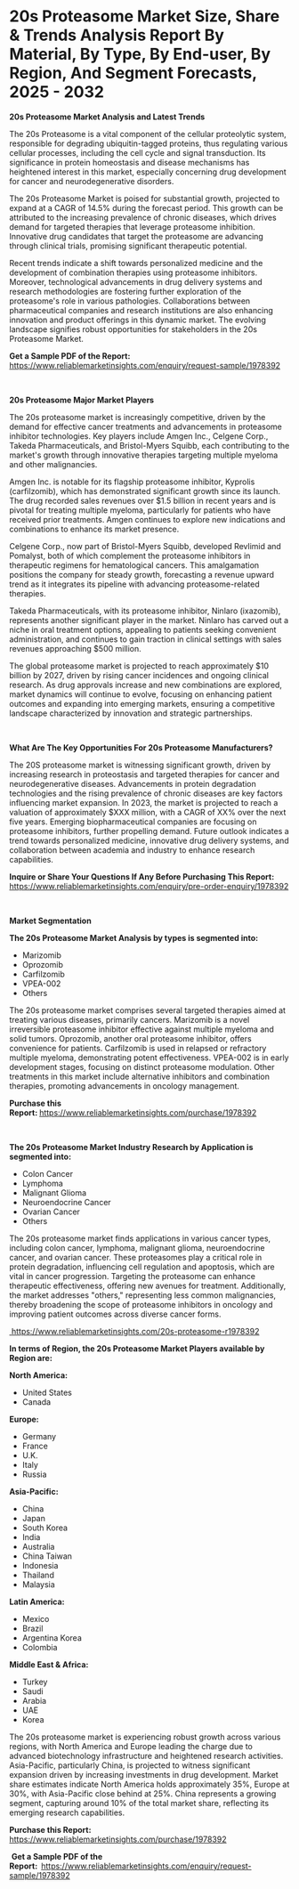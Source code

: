 <p><h1>20s Proteasome Market Size, Share & Trends Analysis Report By Material, By Type, By End-user, By Region, And Segment Forecasts, 2025 - 2032</h1></p><p><strong>20s Proteasome Market Analysis and Latest Trends</strong></p>
<p><p>The 20s Proteasome is a vital component of the cellular proteolytic system, responsible for degrading ubiquitin-tagged proteins, thus regulating various cellular processes, including the cell cycle and signal transduction. Its significance in protein homeostasis and disease mechanisms has heightened interest in this market, especially concerning drug development for cancer and neurodegenerative disorders.</p><p>The 20s Proteasome Market is poised for substantial growth, projected to expand at a CAGR of 14.5% during the forecast period. This growth can be attributed to the increasing prevalence of chronic diseases, which drives demand for targeted therapies that leverage proteasome inhibition. Innovative drug candidates that target the proteasome are advancing through clinical trials, promising significant therapeutic potential.</p><p>Recent trends indicate a shift towards personalized medicine and the development of combination therapies using proteasome inhibitors. Moreover, technological advancements in drug delivery systems and research methodologies are fostering further exploration of the proteasome's role in various pathologies. Collaborations between pharmaceutical companies and research institutions are also enhancing innovation and product offerings in this dynamic market. The evolving landscape signifies robust opportunities for stakeholders in the 20s Proteasome Market.</p></p>
<p><strong>Get a Sample PDF of the Report:&nbsp;</strong> <a href="https://www.reliablemarketinsights.com/enquiry/request-sample/1978392?utm_campaign=2630&utm_medium=2&utm_source=Github&utm_content=ia&utm_term=19042025&utm_id=20s-proteasome">https://www.reliablemarketinsights.com/enquiry/request-sample/1978392</a></p>
<p>&nbsp;</p>
<p><strong>20s Proteasome Major Market Players</strong></p>
<p><p>The 20s proteasome market is increasingly competitive, driven by the demand for effective cancer treatments and advancements in proteasome inhibitor technologies. Key players include Amgen Inc., Celgene Corp., Takeda Pharmaceuticals, and Bristol-Myers Squibb, each contributing to the market's growth through innovative therapies targeting multiple myeloma and other malignancies.</p><p>Amgen Inc. is notable for its flagship proteasome inhibitor, Kyprolis (carfilzomib), which has demonstrated significant growth since its launch. The drug recorded sales revenues over $1.5 billion in recent years and is pivotal for treating multiple myeloma, particularly for patients who have received prior treatments. Amgen continues to explore new indications and combinations to enhance its market presence.</p><p>Celgene Corp., now part of Bristol-Myers Squibb, developed Revlimid and Pomalyst, both of which complement the proteasome inhibitors in therapeutic regimens for hematological cancers. This amalgamation positions the company for steady growth, forecasting a revenue upward trend as it integrates its pipeline with advancing proteasome-related therapies.</p><p>Takeda Pharmaceuticals, with its proteasome inhibitor, Ninlaro (ixazomib), represents another significant player in the market. Ninlaro has carved out a niche in oral treatment options, appealing to patients seeking convenient administration, and continues to gain traction in clinical settings with sales revenues approaching $500 million.</p><p>The global proteasome market is projected to reach approximately $10 billion by 2027, driven by rising cancer incidences and ongoing clinical research. As drug approvals increase and new combinations are explored, market dynamics will continue to evolve, focusing on enhancing patient outcomes and expanding into emerging markets, ensuring a competitive landscape characterized by innovation and strategic partnerships.</p></p>
<p>&nbsp;</p>
<p><strong>What Are The Key Opportunities For 20s Proteasome Manufacturers?</strong></p>
<p><p>The 20S proteasome market is witnessing significant growth, driven by increasing research in proteostasis and targeted therapies for cancer and neurodegenerative diseases. Advancements in protein degradation technologies and the rising prevalence of chronic diseases are key factors influencing market expansion. In 2023, the market is projected to reach a valuation of approximately $XXX million, with a CAGR of XX% over the next five years. Emerging biopharmaceutical companies are focusing on proteasome inhibitors, further propelling demand. Future outlook indicates a trend towards personalized medicine, innovative drug delivery systems, and collaboration between academia and industry to enhance research capabilities.</p></p>
<p><strong>Inquire or Share Your Questions If Any Before Purchasing This Report:</strong> <a href="https://www.reliablemarketinsights.com/enquiry/pre-order-enquiry/1978392?utm_campaign=2630&utm_medium=2&utm_source=Github&utm_content=ia&utm_term=19042025&utm_id=20s-proteasome">https://www.reliablemarketinsights.com/enquiry/pre-order-enquiry/1978392</a></p>
<p>&nbsp;</p>
<p><strong>Market Segmentation</strong></p>
<p><strong>The 20s Proteasome Market Analysis by types is segmented into:</strong></p>
<p><ul><li>Marizomib</li><li>Oprozomib</li><li>Carfilzomib</li><li>VPEA-002</li><li>Others</li></ul></p>
<p><p>The 20s proteasome market comprises several targeted therapies aimed at treating various diseases, primarily cancers. Marizomib is a novel irreversible proteasome inhibitor effective against multiple myeloma and solid tumors. Oprozomib, another oral proteasome inhibitor, offers convenience for patients. Carfilzomib is used in relapsed or refractory multiple myeloma, demonstrating potent effectiveness. VPEA-002 is in early development stages, focusing on distinct proteasome modulation. Other treatments in this market include alternative inhibitors and combination therapies, promoting advancements in oncology management.</p></p>
<p><strong>Purchase this Report:&nbsp;</strong><a href="https://www.reliablemarketinsights.com/purchase/1978392?utm_campaign=2630&utm_medium=2&utm_source=Github&utm_content=ia&utm_term=19042025&utm_id=20s-proteasome">https://www.reliablemarketinsights.com/purchase/1978392</a></p>
<p>&nbsp;</p>
<p><strong>The 20s Proteasome Market Industry Research by Application is segmented into:</strong></p>
<p><ul><li>Colon Cancer</li><li>Lymphoma</li><li>Malignant Glioma</li><li>Neuroendocrine Cancer</li><li>Ovarian Cancer</li><li>Others</li></ul></p>
<p><p>The 20s proteasome market finds applications in various cancer types, including colon cancer, lymphoma, malignant glioma, neuroendocrine cancer, and ovarian cancer. These proteasomes play a critical role in protein degradation, influencing cell regulation and apoptosis, which are vital in cancer progression. Targeting the proteasome can enhance therapeutic effectiveness, offering new avenues for treatment. Additionally, the market addresses "others," representing less common malignancies, thereby broadening the scope of proteasome inhibitors in oncology and improving patient outcomes across diverse cancer forms.</p></p>
<p><a href="https://www.reliablemarketinsights.com/20s-proteasome-r1978392?utm_campaign=2630&utm_medium=2&utm_source=Github&utm_content=ia&utm_term=19042025&utm_id=20s-proteasome">&nbsp;https://www.reliablemarketinsights.com/20s-proteasome-r1978392</a></p>
<p><strong>In terms of Region, the 20s Proteasome Market Players available by Region are:</strong></p>
<p>
    <p> <strong> North America: </strong>
        <ul>
            <li>United States</li>
            <li>Canada</li>
        </ul>
        </p> 
    <p> <strong> Europe: </strong>
        <ul>
            <li>Germany</li>
            <li>France</li>
            <li>U.K.</li>
            <li>Italy</li>
            <li>Russia</li>
        </ul>
        </p> 
    <p> <strong> Asia-Pacific: </strong>
        <ul>
            <li>China</li>
            <li>Japan</li>
            <li>South Korea</li>
            <li>India</li>
            <li>Australia</li>
            <li>China Taiwan</li>
            <li>Indonesia</li>
            <li>Thailand</li>
            <li>Malaysia</li>
        </ul>
        </p> 
    <p> <strong> Latin America: </strong>
        <ul>
            <li>Mexico</li>
            <li>Brazil</li>
            <li>Argentina Korea</li>
            <li>Colombia</li>
        </ul>
        </p> 
    <p> <strong> Middle East & Africa: </strong>
        <ul>
            <li>Turkey</li>
            <li>Saudi</li>
            <li>Arabia</li>
            <li>UAE</li>
            <li>Korea</li>
        </ul>
    </p>
    </p>
<p><p>The 20s proteasome market is experiencing robust growth across various regions, with North America and Europe leading the charge due to advanced biotechnology infrastructure and heightened research activities. Asia-Pacific, particularly China, is projected to witness significant expansion driven by increasing investments in drug development. Market share estimates indicate North America holds approximately 35%, Europe at 30%, with Asia-Pacific close behind at 25%. China represents a growing segment, capturing around 10% of the total market share, reflecting its emerging research capabilities.</p></p>
<p><strong>Purchase this Report: </strong><a href="https://www.reliablemarketinsights.com/purchase/1978392?utm_campaign=2630&utm_medium=2&utm_source=Github&utm_content=ia&utm_term=19042025&utm_id=20s-proteasome">https://www.reliablemarketinsights.com/purchase/1978392</a></p>
<p>&nbsp;<strong>Get a Sample PDF of the Report:&nbsp;&nbsp;</strong><a href="https://www.reliablemarketinsights.com/enquiry/request-sample/1978392?utm_campaign=2630&utm_medium=2&utm_source=Github&utm_content=ia&utm_term=19042025&utm_id=20s-proteasome">https://www.reliablemarketinsights.com/enquiry/request-sample/1978392</a></p>
<p><strong></strong></p>
<p><p></p><p></p><p></p></p>